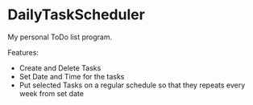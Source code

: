 # DailyTaskScheduler

My personal ToDo list program.

Features:
- Create and Delete Tasks
- Set Date and Time for the tasks
- Put selected Tasks on a regular schedule so that they repeats every week from set date
